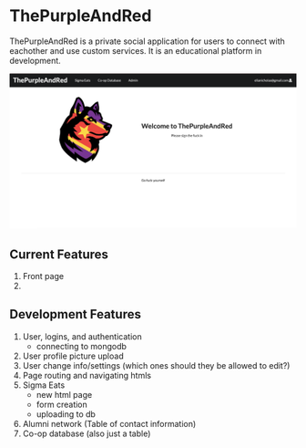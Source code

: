 # ThePurpleAndRed

ThePurpleAndRed is a private social application for users to connect with eachother and use custom services.
It is an educational platform in development.

<kbd><img src="/app/public/images/front-page.png" /></kbd>

## Current Features
1. Front page
2. 

## Development Features
1. User, logins, and authentication
    - connecting to mongodb
2. User profile picture upload
3. User change info/settings (which ones should they be allowed to edit?)
4. Page routing and navigating htmls
5. Sigma Eats
    - new html page
    - form creation
    - uploading to db
6. Alumni network (Table of contact information)
7. Co-op database (also just a table)